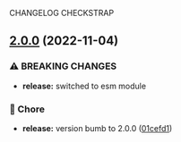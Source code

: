 CHANGELOG CHECKSTRAP
## [2.0.0](https://github.com/hummal/pagespeeder/compare/v1.5.0...v2.0.0) (2022-11-04)


### ⚠ BREAKING CHANGES

* **release:** switched to esm module

### 📝 Chore

* **release:** version bumb to 2.0.0 ([01cefd1](https://github.com/hummal/pagespeeder/commit/01cefd1a06099da4187feb70f98206e717817197))

